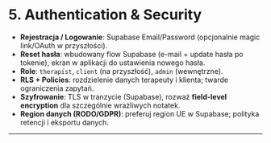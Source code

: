 # 5. Authentication & Security

- **Rejestracja / Logowanie**: Supabase Email/Password (opcjonalnie magic link/OAuth w przyszłości).
- **Reset hasła**: wbudowany flow Supabase (e-mail + update hasła po tokenie), ekran w aplikacji do ustawienia nowego hasła.
- **Role**: `therapist`, `client` (na przyszłość), `admin` (wewnętrzne).
- **RLS + Policies**: rozdzielenie danych terapeuty i klienta; twarde ograniczenia zapytań.
- **Szyfrowanie**: TLS w tranzycie (Supabase), rozważ **field-level encryption** dla szczególnie wrażliwych notatek.
- **Region danych (RODO/GDPR)**: preferuj region UE w Supabase; polityka retencji i eksportu danych.

---
